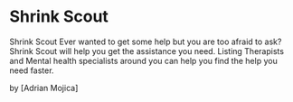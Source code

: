 # Shrink Scout

Shrink Scout 
Ever wanted to get some help but you are too afraid to ask?
Shrink Scout will help you get the assistance you need. 
Listing Therapists and Mental health specialists around you can help you find the help you need faster.


by [Adrian Mojica] 